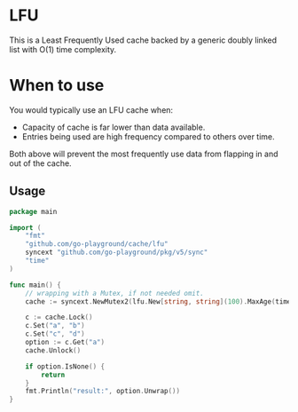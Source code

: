 # LFU

This is a Least Frequently Used cache backed by a generic doubly linked list with O(1) time complexity.

# When to use
You would typically use an LFU cache when:

- Capacity of cache is far lower than data available.
- Entries being used are high frequency compared to others over time.

Both above will prevent the most frequently use data from flapping in and out of the cache.

## Usage
```go
package main

import (
	"fmt"
	"github.com/go-playground/cache/lfu"
	syncext "github.com/go-playground/pkg/v5/sync"
	"time"
)

func main() {
	// wrapping with a Mutex, if not needed omit.
	cache := syncext.NewMutex2(lfu.New[string, string](100).MaxAge(time.Hour).Build())

	c := cache.Lock()
	c.Set("a", "b")
	c.Set("c", "d")
	option := c.Get("a")
	cache.Unlock()

	if option.IsNone() {
		return
	}
	fmt.Println("result:", option.Unwrap())
}
```